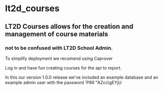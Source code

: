 # lt2d_courses
## LT2D Courses allows for the creation and management of course materials
### not to be confused with LT2D School Admin.

To simplify deployment we recomend using Caprover

Log in and have fun creating courses for the api to report.

In this our version 1.0.0 release we've included an example database and
an example admin user with the password 'P86`"AZcc\gEYjU
